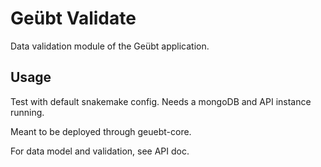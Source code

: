 # Geübt Validate

Data validation module of the Geübt application.

## Usage

Test with default snakemake config.
Needs a mongoDB and API instance running.

Meant to be deployed through geuebt-core.

For data model and validation, see API doc.
